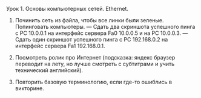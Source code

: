 Урок 1. Основы компьютерных сетей. Ethernet.

1. Починить сеть из файла, чтобы все линки были зеленые. Попинговать компьютеры.
— Сдать два скриншота успешного пинга с РС 10.0.0.1 на интерфейс сервера Fa0 10.0.0.5 и на PC 10.0.0.3.
— Сдать один скриншот успешного пинга с РС 192.168.0.2 на интерфейс сервера Fa1 192.168.0.1.

2. Посмотреть ролик про Интернет (подсказка: яндекс браузер переводит на лету, но лучше смотреть с субтитрами и учить технический английский).

3. Повторить базовую терминологию, если где-то ошиблись в викторине.
